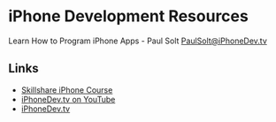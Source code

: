 iPhone Development Resources
======

Learn How to Program iPhone Apps - Paul Solt
PaulSolt@iPhoneDev.tv

Links
-----
* [Skillshare iPhone Course](http://skl.sh/11kA0im)
* [iPhoneDev.tv on YouTube](http://YouTube.com/iPhoneDevTV)
* [iPhoneDev.tv](http://iPhoneDev.tv)

